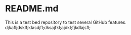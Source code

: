 # README.md

This is a test bed repository to test several GitHub features.
djkafljdsklfjklasdjfl;dksajfkl;ajdkl;fjkdlajsfl;
